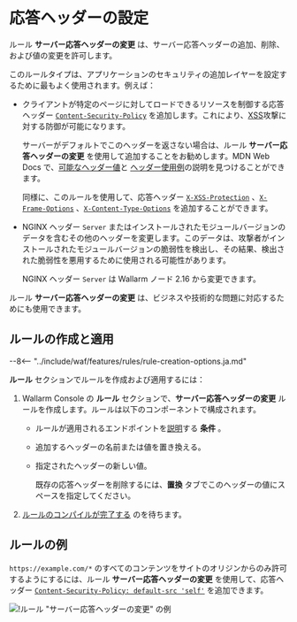 # 応答ヘッダーの設定

ルール **サーバー応答ヘッダーの変更** は、サーバー応答ヘッダーの追加、削除、および値の変更を許可します。

このルールタイプは、アプリケーションのセキュリティの追加レイヤーを設定するために最もよく使用されます。例えば：

* クライアントが特定のページに対してロードできるリソースを制御する応答ヘッダー [`Content-Security-Policy`](https://developer.mozilla.org/en-US/docs/Web/HTTP/Headers/Content-Security-Policy) を追加します。これにより、[XSS](../../attacks-vulns-list.ja.md#crosssite-scripting-xss)攻撃に対する防御が可能になります。

    サーバーがデフォルトでこのヘッダーを返さない場合は、ルール **サーバー応答ヘッダーの変更** を使用して追加することをお勧めします。MDN Web Docs で、[可能なヘッダー値](https://developer.mozilla.org/en-US/docs/Web/HTTP/Headers/Content-Security-Policy#directives)と [ヘッダー使用例](https://developer.mozilla.org/en-US/docs/Web/HTTP/CSP#examples_common_use_cases)の説明を見つけることができます。

    同様に、このルールを使用して、応答ヘッダー [`X-XSS-Protection`](https://developer.mozilla.org/en-US/docs/Web/HTTP/Headers/X-XSS-Protection) 、[`X-Frame-Options`](https://developer.mozilla.org/en-US/docs/Web/HTTP/Headers/X-Frame-Options) 、[`X-Content-Type-Options`](https://developer.mozilla.org/en-US/docs/Web/HTTP/Headers/X-Content-Type-Options) を追加することができます。
* NGINX ヘッダー `Server` またはインストールされたモジュールバージョンのデータを含むその他のヘッダーを変更します。このデータは、攻撃者がインストールされたモジュールバージョンの脆弱性を検出し、その結果、検出された脆弱性を悪用するために使用される可能性があります。

    NGINX ヘッダー `Server` は Wallarm ノード 2.16 から変更できます。

ルール **サーバー応答ヘッダーの変更** は、ビジネスや技術的な問題に対応するためにも使用できます。

## ルールの作成と適用

--8<-- "../include/waf/features/rules/rule-creation-options.ja.md"

**ルール** セクションでルールを作成および適用するには：

1. Wallarm Console の **ルール** セクションで、**サーバー応答ヘッダーの変更** ルールを作成します。ルールは以下のコンポーネントで構成されます。

      * ルールが適用されるエンドポイントを[説明](add-rule.ja.md#branch-description)する **条件** 。
      * 追加するヘッダーの名前または値を置き換える。
      * 指定されたヘッダーの新しい値。

        既存の応答ヘッダーを削除するには、**置換** タブでこのヘッダーの値にスペースを指定してください。

2. [ルールのコンパイルが完了する](compiling.ja.md) のを待ちます。

## ルールの例

`https://example.com/*` のすべてのコンテンツをサイトのオリジンからのみ許可するようにするには、ルール **サーバー応答ヘッダーの変更** を使用して、応答ヘッダー [`Content-Security-Policy: default-src 'self'`](https://developer.mozilla.org/en-US/docs/Web/HTTP/CSP#example_1) を追加できます。

![!ルール "サーバー応答ヘッダーの変更" の例](../../images/user-guides/rules/add-replace-response-header.png)